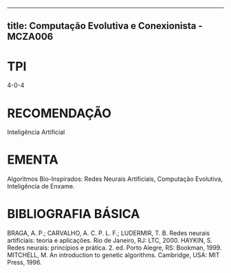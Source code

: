 
---
title: Computação Evolutiva e Conexionista - MCZA006 
---

# TPI

4-0-4

# RECOMENDAÇÃO

Inteligência Artificial

# EMENTA

Algoritmos Bio-Inspirados: Redes Neurais Artificiais, Computação Evolutiva, Inteligência de Enxame.

# BIBLIOGRAFIA BÁSICA

BRAGA, A. P.; CARVALHO, A. C. P. L. F.; LUDERMIR, T. B. Redes neurais artificiais: teoria e aplicações. Rio de Janeiro, RJ: LTC, 2000.
HAYKIN, S. Redes neurais: princípios e prática. 2. ed. Porto Alegre, RS: Bookman, 1999.
MITCHELL, M. An introduction to genetic algorithms. Cambridge, USA: MIT Press, 1996.
        